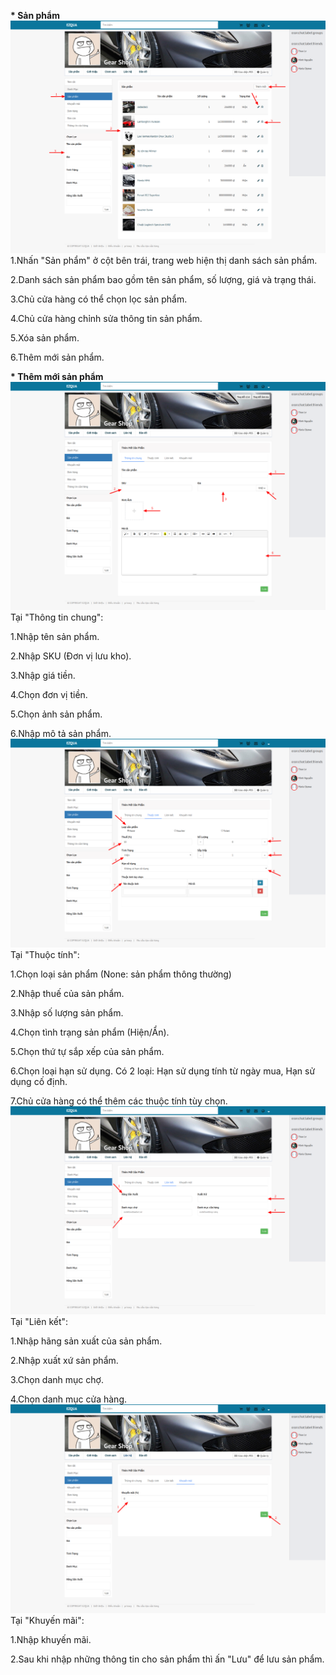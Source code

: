 **\* Sản phẩm**![](/assets/product_list.png)1.Nhấn "Sản phẩm" ở cột bên trái, trang web hiện thị danh sách sản phẩm.

2.Danh sách sản phẩm bao gồm tên sản phẩm, số lượng, giá và trạng thái.

3.Chủ cửa hàng có thể chọn lọc sản phẩm.

4.Chủ cửa hàng chỉnh sửa thông tin sản phẩm.

5.Xóa sản phẩm.

6.Thêm mới sản phẩm.

**\* Thêm mới sản phẩm**![](/assets/product_add.png)Tại "Thông tin chung":

1.Nhập tên sản phẩm.

2.Nhập SKU \(Đơn vị lưu kho\).

3.Nhập giá tiền.

4.Chọn đơn vị tiền.

5.Chọn ảnh sản phẩm.

6.Nhập mô tả sản phẩm.![](/assets/product_add_2.png)Tại "Thuộc tính":

1.Chọn loại sản phẩm \(None: sản phẩm thông thường\)

2.Nhập thuế của sản phẩm.

3.Nhập số lượng sản phẩm.

4.Chọn tình trạng sản phẩm \(Hiện/Ẩn\).

5.Chọn thứ tự sắp xếp của sản phẩm.

6.Chọn loại hạn sử dụng. Có 2 loại: Hạn sử dụng tính từ ngày mua, Hạn sử dụng cố định.

7.Chủ cửa hàng có thể thêm các thuộc tính tùy chọn.![](/assets/product_add_3.png)Tại "Liên kết":

1.Nhập hãng sản xuất của sản phẩm.

2.Nhập xuất xứ sản phẩm.

3.Chọn danh mục chợ.

4.Chọn danh mục cửa hàng.![](/assets/product_add_4.png)Tại "Khuyến mãi":

1.Nhập khuyến mãi.

2.Sau khi nhập những thông tin cho sản phẩm thì ấn "Lưu" để lưu sản phẩm.

